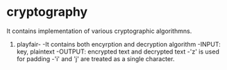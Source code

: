 # cryptography

It contains implementation of various cryptographic algorithmns.
1. playfair-
 -It contains both encyrption and decryption algorithm
 -INPUT: key, plaintext
 -OUTPUT: encrypted text and decrypted text
 -'z' is used for padding
 -'i' and 'j' are treated as a single character.
